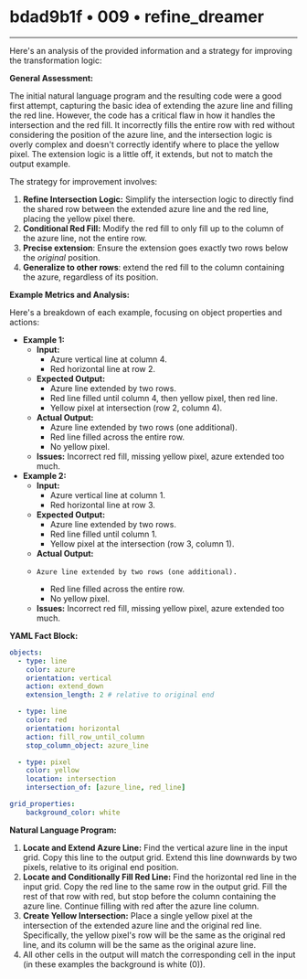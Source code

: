 # bdad9b1f • 009 • refine_dreamer

---
Here's an analysis of the provided information and a strategy for improving the transformation logic:

**General Assessment:**

The initial natural language program and the resulting code were a good first attempt, capturing the basic idea of extending the azure line and filling the red line. However, the code has a critical flaw in how it handles the intersection and the red fill. It incorrectly fills the entire row with red without considering the position of the azure line, and the intersection logic is overly complex and doesn't correctly identify where to place the yellow pixel. The extension logic is a little off, it extends, but not to match the output example.

The strategy for improvement involves:

1.  **Refine Intersection Logic:** Simplify the intersection logic to directly find the shared row between the extended azure line and the red line, placing the yellow pixel there.
2.  **Conditional Red Fill:** Modify the red fill to only fill up to the column of the azure line, not the entire row.
3.  **Precise extension**: Ensure the extension goes exactly two rows below the *original* position.
4. **Generalize to other rows**: extend the red fill to the column containing the azure, regardless of its position.

**Example Metrics and Analysis:**

Here's a breakdown of each example, focusing on object properties and actions:

*   **Example 1:**
    *   **Input:**
        *   Azure vertical line at column 4.
        *   Red horizontal line at row 2.
    *   **Expected Output:**
        *   Azure line extended by two rows.
        *   Red line filled until column 4, then yellow pixel, then red line.
        *   Yellow pixel at intersection (row 2, column 4).
    *   **Actual Output:**
        *   Azure line extended by two rows (one additional).
        *   Red line filled across the entire row.
        *   No yellow pixel.
    *   **Issues:** Incorrect red fill, missing yellow pixel, azure extended too much.
*   **Example 2:**
    *   **Input:**
        *   Azure vertical line at column 1.
        *   Red horizontal line at row 3.
    *   **Expected Output:**
        *   Azure line extended by two rows.
        *   Red line filled until column 1.
        *   Yellow pixel at the intersection (row 3, column 1).
    *   **Actual Output:**
    *     Azure line extended by two rows (one additional).
        *   Red line filled across the entire row.
        *   No yellow pixel.
    *   **Issues:** Incorrect red fill, missing yellow pixel, azure extended too much.

**YAML Fact Block:**

```yaml
objects:
  - type: line
    color: azure
    orientation: vertical
    action: extend_down
    extension_length: 2 # relative to original end

  - type: line
    color: red
    orientation: horizontal
    action: fill_row_until_column
    stop_column_object: azure_line

  - type: pixel
    color: yellow
    location: intersection
    intersection_of: [azure_line, red_line]

grid_properties:
    background_color: white
```

**Natural Language Program:**

1.  **Locate and Extend Azure Line:** Find the vertical azure line in the input grid. Copy this line to the output grid. Extend this line downwards by two pixels, relative to its original end position.
2.  **Locate and Conditionally Fill Red Line:** Find the horizontal red line in the input grid. Copy the red line to the same row in the output grid. Fill the rest of that row with red, but stop before the column containing the azure line. Continue filling with red after the azure line column.
3.  **Create Yellow Intersection:** Place a single yellow pixel at the intersection of the extended azure line and the original red line. Specifically, the yellow pixel's row will be the same as the original red line, and its column will be the same as the original azure line.
4. All other cells in the output will match the corresponding cell in the input (in these examples the background is white (0)).

